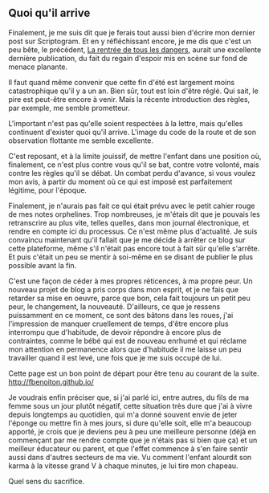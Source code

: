 ## Quoi qu'il arrive

Finalement, je me suis dit que je ferais tout aussi bien d'écrire mon dernier post sur Scriptogram. Et en y réfléchissant encore, je me dis que c'est un peu bête, le précédent, [La rentrée de tous les dangers][1], aurait une excellente dernière publication, du fait du regain d'espoir mis en scène sur fond de menace planante.

[1]: http://scriptogr.am/fbenoiton/post/la-rentree-de-tous-les-dangers

Il faut quand même convenir que cette fin d'été est largement moins catastrophique qu'il y a un an. Bien sûr, tout est loin d'être réglé. Qui sait, le pire est peut-être encore à venir. Mais la récente introduction des règles, par exemple, me semble prometteur. 

L'important n'est pas qu'elle soient respectées à la lettre, mais qu'elles continuent d'exister quoi qu'il arrive. L'image du code de la route et de son observation flottante me semble excellente.

C'est reposant, et à la limite jouissif, de mettre l'enfant dans une position où, finalement, ce n'est plus contre vous qu'il se bat, contre votre volonté, mais contre les règles qu'il se débat. Un combat perdu d'avance, si vous voulez mon avis, à partir du moment où ce qui est imposé est parfaitement légitime, pour l'époque.

Finalement, je n'aurais pas fait ce qui était prévu avec le petit cahier rouge de mes notes orphelines. Trop nombreuses, je m'étais dit que je pouvais les retranscrire au plus vite, telles quelles, dans mon journal électronique, et rendre en compte ici du processus. Ce n'est même plus d'actualité. Je suis convaincu maintenant qu'il fallait que je me décide à arrêter ce blog sur cette plateforme, même s'il n'était pas encore tout à fait sûr qu'elle s'arrête. Et puis c'était un peu se mentir à soi-même en se disant de publier le plus possible avant la fin.

C'est une façon de céder à mes propres réticences, à ma propre peur. Un nouveau projet de blog a pris corps dans mon esprit, et je ne fais que retarder sa mise en oeuvre, parce que bon, cela fait toujours un petit peu peur, le changement, la nouveauté. D'ailleurs, ce que je ressens puissamment en ce moment, ce sont des bâtons dans les roues, j'ai l'impression de manquer cruellement de temps, d'être encore plus interrompu que d'habitude, de devoir répondre à encore plus de contraintes, comme le bébé qui est de nouveau enrhumé et qui réclame mon attention en permanence alors que d'habitude il me laisse un peu travailler quand il est levé, une fois que je me suis occupé de lui.

Cette page est un bon point de départ pour être tenu au courant de la suite.
http://fbenoiton.github.io/

Je voudrais enfin préciser que, si j'ai parlé ici, entre autres, du fils de ma femme sous un jour plutôt négatif, cette situation très dure que j'ai à vivre depuis longtemps au quotidien, qui m'a donné souvent envie de jeter l'éponge ou mettre fin à mes jours, si dure qu'elle soit, elle m'a beaucoup apporté, je crois que je deviens peu à peu une meilleure personne (déjà en commençant par me rendre compte que je n'étais pas si bien que ça) et un meilleur éducateur ou parent, et que l'effet commence à s'en faire sentir aussi dans d'autres secteurs de ma vie. Vu comment l'enfant alourdit son karma à la vitesse grand V à chaque minutes, je lui tire mon chapeau.

Quel sens du sacrifice.
